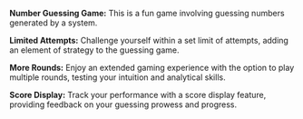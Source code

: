 **Number Guessing Game:** This is a fun game involving guessing numbers generated by a system.

**Limited Attempts:** Challenge yourself within a set limit of attempts, adding an element of strategy to the guessing game.

**More Rounds:** Enjoy an extended gaming experience with the option to play multiple rounds, testing your intuition and analytical skills.

**Score Display:** Track your performance with a score display feature, providing feedback on your guessing prowess and progress.
